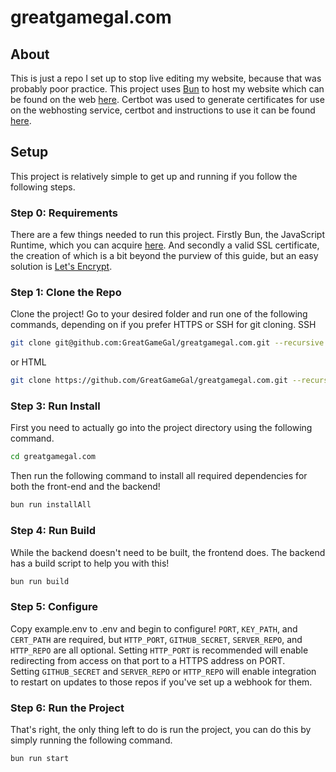 # greatgamegal.com
## About
This is just a repo I set up to stop live editing my website, because that was probably poor practice.
This project uses [Bun](https://bun.sh/) to host my website which can be found on the web [here](https://www.greatgamegal.com).
Certbot was used to generate certificates for use on the webhosting service, certbot and instructions to use it can be found [here](https://certbot.eff.org/).
## Setup
This project is relatively simple to get up and running if you follow the following steps.
### Step 0: Requirements
There are a few things needed to run this project. Firstly Bun, the JavaScript Runtime, which you can acquire [here](https://bun.sh/). And secondly a valid SSL certificate, the creation of which is a bit beyond the purview of this guide, but an easy solution is [Let's Encrypt](https://letsencrypt.org/getting-started/).
### Step 1: Clone the Repo
Clone the project! Go to your desired folder and run one of the following commands, depending on if you prefer HTTPS or SSH for git cloning.
SSH
```sh
git clone git@github.com:GreatGameGal/greatgamegal.com.git --recursive
```
or HTML
```sh
git clone https://github.com/GreatGameGal/greatgamegal.com.git --recursive
```
### Step 3: Run Install
First you need to actually go into the project directory using the following command.
```sh
cd greatgamegal.com
```
Then run the following command to install all required dependencies for both the front-end and the backend!
```sh
bun run installAll
```
### Step 4: Run Build
While the backend doesn't need to be built, the frontend does. The backend has a build script to help you with this!
```sh
bun run build
```
### Step 5: Configure
Copy example.env to .env and begin to configure! `PORT`, `KEY_PATH`, and `CERT_PATH` are required, but `HTTP_PORT`, `GITHUB_SECRET`, `SERVER_REPO`, and `HTTP_REPO` are all optional.
Setting `HTTP_PORT` is recommended will enable redirecting from access on that port to a HTTPS address on PORT.   
Setting `GITHUB_SECRET` and `SERVER_REPO` or `HTTP_REPO` will enable integration to restart on updates to those repos if you've set up a webhook for them.
### Step 6: Run the Project
That's right, the only thing left to do is run the project, you can do this by simply running the following command.
```sh
bun run start
```
